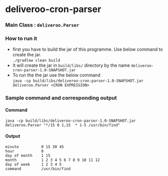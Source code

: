 # deliveroo-cron-parser

### Main Class : `deliveroo.Parser`

### How to run it
- first you have to build the jar of this programme. Use below command to create the jar.<br>
    `./gradlew clean build`
- It will create the jar in `build/libs/` directory by the name `deliveroo-cron-parser-1.0-SNAPSHOT.jar`
- To run the the jar use the below command<br>
    `java -cp build/libs/deliveroo-cron-parser-1.0-SNAPSHOT.jar  deliveroo.Parser <CRON EXPRESSION>`


### Sample command and corresponding output
#### Command
`java -cp build/libs/deliveroo-cron-parser-1.0-SNAPSHOT.jar  deliveroo.Parser "*/15 0 1,15  * 1-5 /usr/bin/find"`
#### Output
```
minute          0 15 30 45
hour            0
day of month    1 15
month           1 2 3 4 5 6 7 8 9 10 11 12
day of week     1 2 3 4 5
command         /usr/bin/find
```